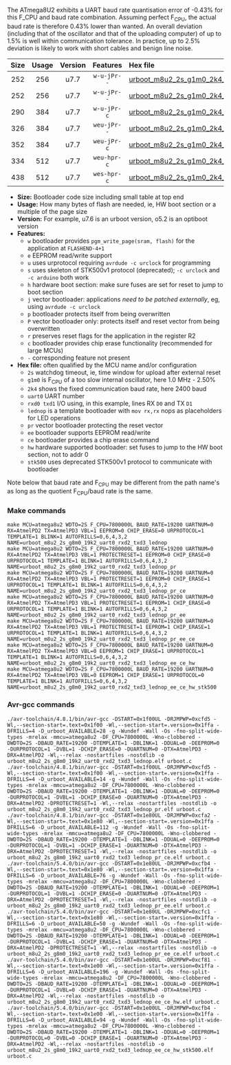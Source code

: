 The ATmega8U2 exhibits a UART baud rate quantisation error of -0.43% for this F_CPU and baud rate combination. Assuming perfect F<sub>CPU</sub>, the actual baud rate is therefore 0.43% lower than wanted. An overall deviation (including that of the oscillator and that of the uploading computer) of up to 1.5% is well within communication tolerance. In practice, up to 2.5% deviation is likely to work with short cables and benign line noise.

|Size|Usage|Version|Features|Hex file|
|:-:|:-:|:-:|:-:|:--|
|252|256|u7.7|`w-u-jPr--`|[urboot_m8u2_2s_g1m0_2k4_uart0_rxd2_txd3_lednop.hex](https://raw.githubusercontent.com/stefanrueger/urboot.hex/main/mcus/atmega8u2/watchdog_2_s/internal_oscillator_g-2.50%25/%2B1m000000_hz/%2B%2B%2B2k4_baud/uart0_rxd2_txd3/lednop/urboot_m8u2_2s_g1m0_2k4_uart0_rxd2_txd3_lednop.hex)|
|252|256|u7.7|`w-u-jPr--`|[urboot_m8u2_2s_g1m0_2k4_uart0_rxd2_txd3_lednop_pr.hex](https://raw.githubusercontent.com/stefanrueger/urboot.hex/main/mcus/atmega8u2/watchdog_2_s/internal_oscillator_g-2.50%25/%2B1m000000_hz/%2B%2B%2B2k4_baud/uart0_rxd2_txd3/lednop/urboot_m8u2_2s_g1m0_2k4_uart0_rxd2_txd3_lednop_pr.hex)|
|290|384|u7.7|`w-u-jPr-c`|[urboot_m8u2_2s_g1m0_2k4_uart0_rxd2_txd3_lednop_pr_ce.hex](https://raw.githubusercontent.com/stefanrueger/urboot.hex/main/mcus/atmega8u2/watchdog_2_s/internal_oscillator_g-2.50%25/%2B1m000000_hz/%2B%2B%2B2k4_baud/uart0_rxd2_txd3/lednop/urboot_m8u2_2s_g1m0_2k4_uart0_rxd2_txd3_lednop_pr_ce.hex)|
|326|384|u7.7|`weu-jPr--`|[urboot_m8u2_2s_g1m0_2k4_uart0_rxd2_txd3_lednop_pr_ee.hex](https://raw.githubusercontent.com/stefanrueger/urboot.hex/main/mcus/atmega8u2/watchdog_2_s/internal_oscillator_g-2.50%25/%2B1m000000_hz/%2B%2B%2B2k4_baud/uart0_rxd2_txd3/lednop/urboot_m8u2_2s_g1m0_2k4_uart0_rxd2_txd3_lednop_pr_ee.hex)|
|352|384|u7.7|`weu-jPr-c`|[urboot_m8u2_2s_g1m0_2k4_uart0_rxd2_txd3_lednop_pr_ee_ce.hex](https://raw.githubusercontent.com/stefanrueger/urboot.hex/main/mcus/atmega8u2/watchdog_2_s/internal_oscillator_g-2.50%25/%2B1m000000_hz/%2B%2B%2B2k4_baud/uart0_rxd2_txd3/lednop/urboot_m8u2_2s_g1m0_2k4_uart0_rxd2_txd3_lednop_pr_ee_ce.hex)|
|334|512|u7.7|`weu-hpr-c`|[urboot_m8u2_2s_g1m0_2k4_uart0_rxd2_txd3_lednop_ee_ce_hw.hex](https://raw.githubusercontent.com/stefanrueger/urboot.hex/main/mcus/atmega8u2/watchdog_2_s/internal_oscillator_g-2.50%25/%2B1m000000_hz/%2B%2B%2B2k4_baud/uart0_rxd2_txd3/lednop/urboot_m8u2_2s_g1m0_2k4_uart0_rxd2_txd3_lednop_ee_ce_hw.hex)|
|438|512|u7.7|`wes-hpr-c`|[urboot_m8u2_2s_g1m0_2k4_uart0_rxd2_txd3_lednop_ee_ce_hw_stk500.hex](https://raw.githubusercontent.com/stefanrueger/urboot.hex/main/mcus/atmega8u2/watchdog_2_s/internal_oscillator_g-2.50%25/%2B1m000000_hz/%2B%2B%2B2k4_baud/uart0_rxd2_txd3/lednop/urboot_m8u2_2s_g1m0_2k4_uart0_rxd2_txd3_lednop_ee_ce_hw_stk500.hex)|

- **Size:** Bootloader code size including small table at top end
- **Usage:** How many bytes of flash are needed, ie, HW boot section or a multiple of the page size
- **Version:** For example, u7.6 is an urboot version, o5.2 is an optiboot version
- **Features:**
  + `w` bootloader provides `pgm_write_page(sram, flash)` for the application at `FLASHEND-4+1`
  + `e` EEPROM read/write support
  + `u` uses urprotocol requiring `avrdude -c urclock` for programming
  + `s` uses skeleton of STK500v1 protocol (deprecated); `-c urclock` and `-c arduino` both work
  + `h` hardware boot section: make sure fuses are set for reset to jump to boot section
  + `j` vector bootloader: applications *need to be patched externally*, eg, using `avrdude -c urclock`
  + `p` bootloader protects itself from being overwritten
  + `P` vector bootloader only: protects itself and reset vector from being overwritten
  + `r` preserves reset flags for the application in the register R2
  + `c` bootloader provides chip erase functionality (recommended for large MCUs)
  + `-` corresponding feature not present
- **Hex file:** often qualified by the MCU name and/or configuration
  + `2s` watchdog timeout, ie, time window for upload after external reset
  + `g1m0` is F<sub>CPU</sub> of a too slow internal oscillator, here 1.0 MHz - 2.50%
  + `2k4` shows the fixed communication baud rate, here 2400 baud
  + `uart0` UART number
  + `rxd0 txd1` I/O using, in this example, lines RX `D0` and TX `D1`
  + `lednop` is a template bootloader with `mov rx,rx` nops as placeholders for LED operations
  + `pr` vector bootloader protecting the reset vector
  + `ee` bootloader supports EEPROM read/write
  + `ce` bootloader provides a chip erase command
  + `hw` hardware supported bootloader: set fuses to jump to the HW boot section, not to addr 0
  + `stk500` uses deprecated STK500v1 protocol to communicate with bootloader


Note below that baud rate and F<sub>CPU</sub> may be different from the path name's as long as the quotient F<sub>CPU</sub>/baud rate is the same.

### Make commands
```
make MCU=atmega8u2 WDTO=2S F_CPU=7800000L BAUD_RATE=19200 UARTNUM=0 RX=AtmelPD2 TX=AtmelPD3 VBL=1 EEPROM=0 CHIP_ERASE=0 URPROTOCOL=1 TEMPLATE=1 BLINK=1 AUTOFRILLS=0,6,4,3,2 NAME=urboot_m8u2_2s_g8m0_19k2_uart0_rxd2_txd3_lednop
make MCU=atmega8u2 WDTO=2S F_CPU=7800000L BAUD_RATE=19200 UARTNUM=0 RX=AtmelPD2 TX=AtmelPD3 VBL=1 PROTECTRESET=1 EEPROM=0 CHIP_ERASE=0 URPROTOCOL=1 TEMPLATE=1 BLINK=1 AUTOFRILLS=0,6,4,3,2 NAME=urboot_m8u2_2s_g8m0_19k2_uart0_rxd2_txd3_lednop_pr
make MCU=atmega8u2 WDTO=2S F_CPU=7800000L BAUD_RATE=19200 UARTNUM=0 RX=AtmelPD2 TX=AtmelPD3 VBL=1 PROTECTRESET=1 EEPROM=0 CHIP_ERASE=1 URPROTOCOL=1 TEMPLATE=1 BLINK=1 AUTOFRILLS=0,6,4,3,2 NAME=urboot_m8u2_2s_g8m0_19k2_uart0_rxd2_txd3_lednop_pr_ce
make MCU=atmega8u2 WDTO=2S F_CPU=7800000L BAUD_RATE=19200 UARTNUM=0 RX=AtmelPD2 TX=AtmelPD3 VBL=1 PROTECTRESET=1 EEPROM=1 CHIP_ERASE=0 URPROTOCOL=1 TEMPLATE=1 BLINK=1 AUTOFRILLS=0,6,4,3,2 NAME=urboot_m8u2_2s_g8m0_19k2_uart0_rxd2_txd3_lednop_pr_ee
make MCU=atmega8u2 WDTO=2S F_CPU=7800000L BAUD_RATE=19200 UARTNUM=0 RX=AtmelPD2 TX=AtmelPD3 VBL=1 PROTECTRESET=1 EEPROM=1 CHIP_ERASE=1 URPROTOCOL=1 TEMPLATE=1 BLINK=1 AUTOFRILLS=0,6,4,3,2 NAME=urboot_m8u2_2s_g8m0_19k2_uart0_rxd2_txd3_lednop_pr_ee_ce
make MCU=atmega8u2 WDTO=2S F_CPU=7800000L BAUD_RATE=19200 UARTNUM=0 RX=AtmelPD2 TX=AtmelPD3 VBL=0 EEPROM=1 CHIP_ERASE=1 URPROTOCOL=1 TEMPLATE=1 BLINK=1 AUTOFRILLS=0,6,4,3,2 NAME=urboot_m8u2_2s_g8m0_19k2_uart0_rxd2_txd3_lednop_ee_ce_hw
make MCU=atmega8u2 WDTO=2S F_CPU=7800000L BAUD_RATE=19200 UARTNUM=0 RX=AtmelPD2 TX=AtmelPD3 VBL=0 EEPROM=1 CHIP_ERASE=1 URPROTOCOL=0 TEMPLATE=1 BLINK=1 AUTOFRILLS=0,6,4,3,2 NAME=urboot_m8u2_2s_g8m0_19k2_uart0_rxd2_txd3_lednop_ee_ce_hw_stk500
```

### Avr-gcc commands
```
./avr-toolchain/4.8.1/bin/avr-gcc -DSTART=0x1f00UL -DRJMPWP=0xcfd5 -Wl,--section-start=.text=0x1f00 -Wl,--section-start=.version=0x1ffa -DFRILLS=4 -D_urboot_AVAILABLE=28 -g -Wundef -Wall -Os -fno-split-wide-types -mrelax -mmcu=atmega8u2 -DF_CPU=7800000L -Wno-clobbered -DWDTO=2S -DBAUD_RATE=19200 -DTEMPLATE=1 -DBLINK=1 -DDUAL=0 -DEEPROM=0 -DURPROTOCOL=1 -DVBL=1 -DCHIP_ERASE=0 -DUARTNUM=0 -DTX=AtmelPD3 -DRX=AtmelPD2 -Wl,--relax -nostartfiles -nostdlib -o urboot_m8u2_2s_g8m0_19k2_uart0_rxd2_txd3_lednop.elf urboot.c
./avr-toolchain/4.8.1/bin/avr-gcc -DSTART=0x1f00UL -DRJMPWP=0xcfd5 -Wl,--section-start=.text=0x1f00 -Wl,--section-start=.version=0x1ffa -DFRILLS=4 -D_urboot_AVAILABLE=14 -g -Wundef -Wall -Os -fno-split-wide-types -mrelax -mmcu=atmega8u2 -DF_CPU=7800000L -Wno-clobbered -DWDTO=2S -DBAUD_RATE=19200 -DTEMPLATE=1 -DBLINK=1 -DDUAL=0 -DEEPROM=0 -DURPROTOCOL=1 -DVBL=1 -DCHIP_ERASE=0 -DUARTNUM=0 -DTX=AtmelPD3 -DRX=AtmelPD2 -DPROTECTRESET=1 -Wl,--relax -nostartfiles -nostdlib -o urboot_m8u2_2s_g8m0_19k2_uart0_rxd2_txd3_lednop_pr.elf urboot.c
./avr-toolchain/4.8.1/bin/avr-gcc -DSTART=0x1e80UL -DRJMPWP=0xcfa2 -Wl,--section-start=.text=0x1e80 -Wl,--section-start=.version=0x1ffa -DFRILLS=6 -D_urboot_AVAILABLE=112 -g -Wundef -Wall -Os -fno-split-wide-types -mrelax -mmcu=atmega8u2 -DF_CPU=7800000L -Wno-clobbered -DWDTO=2S -DBAUD_RATE=19200 -DTEMPLATE=1 -DBLINK=1 -DDUAL=0 -DEEPROM=0 -DURPROTOCOL=1 -DVBL=1 -DCHIP_ERASE=1 -DUARTNUM=0 -DTX=AtmelPD3 -DRX=AtmelPD2 -DPROTECTRESET=1 -Wl,--relax -nostartfiles -nostdlib -o urboot_m8u2_2s_g8m0_19k2_uart0_rxd2_txd3_lednop_pr_ce.elf urboot.c
./avr-toolchain/5.4.0/bin/avr-gcc -DSTART=0x1e80UL -DRJMPWP=0xcfb4 -Wl,--section-start=.text=0x1e80 -Wl,--section-start=.version=0x1ffa -DFRILLS=6 -D_urboot_AVAILABLE=76 -g -Wundef -Wall -Os -fno-split-wide-types -mrelax -mmcu=atmega8u2 -DF_CPU=7800000L -Wno-clobbered -DWDTO=2S -DBAUD_RATE=19200 -DTEMPLATE=1 -DBLINK=1 -DDUAL=0 -DEEPROM=1 -DURPROTOCOL=1 -DVBL=1 -DCHIP_ERASE=0 -DUARTNUM=0 -DTX=AtmelPD3 -DRX=AtmelPD2 -DPROTECTRESET=1 -Wl,--relax -nostartfiles -nostdlib -o urboot_m8u2_2s_g8m0_19k2_uart0_rxd2_txd3_lednop_pr_ee.elf urboot.c
./avr-toolchain/5.4.0/bin/avr-gcc -DSTART=0x1e80UL -DRJMPWP=0xcfc1 -Wl,--section-start=.text=0x1e80 -Wl,--section-start=.version=0x1ffa -DFRILLS=6 -D_urboot_AVAILABLE=50 -g -Wundef -Wall -Os -fno-split-wide-types -mrelax -mmcu=atmega8u2 -DF_CPU=7800000L -Wno-clobbered -DWDTO=2S -DBAUD_RATE=19200 -DTEMPLATE=1 -DBLINK=1 -DDUAL=0 -DEEPROM=1 -DURPROTOCOL=1 -DVBL=1 -DCHIP_ERASE=1 -DUARTNUM=0 -DTX=AtmelPD3 -DRX=AtmelPD2 -DPROTECTRESET=1 -Wl,--relax -nostartfiles -nostdlib -o urboot_m8u2_2s_g8m0_19k2_uart0_rxd2_txd3_lednop_pr_ee_ce.elf urboot.c
./avr-toolchain/5.4.0/bin/avr-gcc -DSTART=0x1e00UL -DRJMPWP=0xcf81 -Wl,--section-start=.text=0x1e00 -Wl,--section-start=.version=0x1ffa -DFRILLS=6 -D_urboot_AVAILABLE=196 -g -Wundef -Wall -Os -fno-split-wide-types -mrelax -mmcu=atmega8u2 -DF_CPU=7800000L -Wno-clobbered -DWDTO=2S -DBAUD_RATE=19200 -DTEMPLATE=1 -DBLINK=1 -DDUAL=0 -DEEPROM=1 -DURPROTOCOL=1 -DVBL=0 -DCHIP_ERASE=1 -DUARTNUM=0 -DTX=AtmelPD3 -DRX=AtmelPD2 -Wl,--relax -nostartfiles -nostdlib -o urboot_m8u2_2s_g8m0_19k2_uart0_rxd2_txd3_lednop_ee_ce_hw.elf urboot.c
./avr-toolchain/5.4.0/bin/avr-gcc -DSTART=0x1e00UL -DRJMPWP=0xcfb4 -Wl,--section-start=.text=0x1e00 -Wl,--section-start=.version=0x1ffa -DFRILLS=6 -D_urboot_AVAILABLE=94 -g -Wundef -Wall -Os -fno-split-wide-types -mrelax -mmcu=atmega8u2 -DF_CPU=7800000L -Wno-clobbered -DWDTO=2S -DBAUD_RATE=19200 -DTEMPLATE=1 -DBLINK=1 -DDUAL=0 -DEEPROM=1 -DURPROTOCOL=0 -DVBL=0 -DCHIP_ERASE=1 -DUARTNUM=0 -DTX=AtmelPD3 -DRX=AtmelPD2 -Wl,--relax -nostartfiles -nostdlib -o urboot_m8u2_2s_g8m0_19k2_uart0_rxd2_txd3_lednop_ee_ce_hw_stk500.elf urboot.c
```


